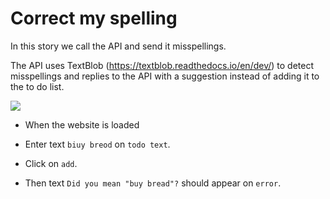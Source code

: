 # Correct my spelling

In this story we call the API and send it misspellings.

The API uses TextBlob (https://textblob.readthedocs.io/en/dev/)
to detect misspellings and replies to the API with a suggestion
instead of adding it to the to do list.


![](../../screenshots/correct-my-spelling.gif)


* When the website is loaded

* Enter text `biuy breod` on `todo text`.

* Click on `add`.


* Then text `Did you mean "buy bread"?` should appear on `error`.

